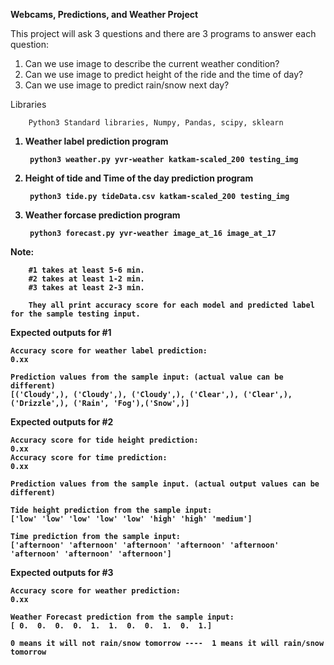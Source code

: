 <b> Webcams, Predictions, and Weather Project </b>

This project will ask 3 questions and there are 3 programs to answer each question:
1. Can we use image to describe the current weather condition?
2. Can we use image to predict height of the ride and the time of day?
3. Can we use image to predict rain/snow next day?

Libraries
        
        Python3 Standard libraries, Numpy, Pandas, scipy, sklearn

<b>


1. Weather label prediction program
	
        python3 weather.py yvr-weather katkam-scaled_200 testing_img 



2. Height of tide and Time of the day prediction program

        python3 tide.py tideData.csv katkam-scaled_200 testing_img


3. Weather forcase prediction program
	
        python3 forecast.py yvr-weather image_at_16 image_at_17


Note:


        #1 takes at least 5-6 min.
        #2 takes at least 1-2 min.
        #3 takes at least 2-3 min.
        
        They all print accuracy score for each model and predicted label for the sample testing input.


Expected outputs for #1
    
    Accuracy score for weather label prediction:
	0.xx

    Prediction values from the sample input: (actual value can be different)
	[('Cloudy',), ('Cloudy',), ('Cloudy',), ('Clear',), ('Clear',), ('Drizzle',), ('Rain', 'Fog'),('Snow',)]


Expected outputs for #2

    Accuracy score for tide height prediction:
	0.xx
	Accuracy score for time prediction:
	0.xx

    Prediction values from the sample input. (actual output values can be different)
	
	Tide height prediction from the sample input:
	['low' 'low' 'low' 'low' 'low' 'high' 'high' 'medium']

	Time prediction from the sample input:
	['afternoon' 'afternoon' 'afternoon' 'afternoon' 'afternoon' 'afternoon' 'afternoon' 'afternoon']

Expected outputs for #3

    Accuracy score for weather prediction:
	0.xx

    Weather Forecast prediction from the sample input:
	[ 0.  0.  0.  0.  1.  1.  0.  0.  1.  0.  1.]

    0 means it will not rain/snow tomorrow ----  1 means it will rain/snow tomorrow





